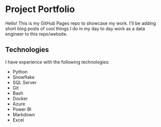 # Project Portfolio

Hello! This is my GitHub Pages repo to showcase my work. I'll be adding short blog posts of cool things I do in my day to day work as a data engineer to this repo/website.

## Technologies

I have experience with the following technologies:

- Python
- Snowflake
- SQL Server
- Git
- Bash
- Docker
- Azure
- Power BI
- Markdown
- Excel
